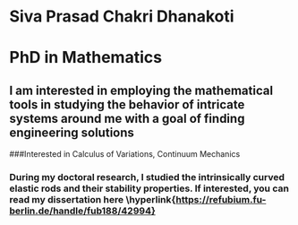 # Siva Prasad Chakri Dhanakoti
# PhD in Mathematics
## I am  interested in employing the mathematical tools in studying the behavior of intricate systems around me with a goal of finding engineering solutions
###Interested in Calculus of Variations, Continuum Mechanics


### During my doctoral research, I studied the intrinsically curved elastic rods and their stability properties. If interested, you can read my dissertation here \hyperlink{https://refubium.fu-berlin.de/handle/fub188/42994}
